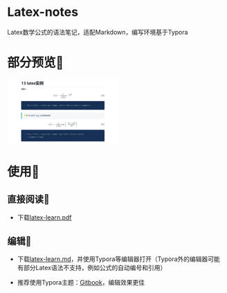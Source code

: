 # Latex-notes
Latex数学公式的语法笔记，适配Markdown，编写环境基于Typora

# 部分预览:rainbow:

<img src="https://github.com/evan-gyy/Latex-notes/blob/master/latex13.png" style="zoom: 25%;" />

# 使用:rocket:

## 直接阅读:book:

- 下载[latex-learn.pdf](https://github.com/evan-gyy/Latex-notes/blob/master/latex-learn.pdf)

## 编辑:wrench:

- 下载[latex-learn.md](https://github.com/evan-gyy/Latex-notes/blob/master/latex-learn.md)，并使用Typora等编辑器打开（Typora外的编辑器可能有部分Latex语法不支持，例如公式的自动编号和引用）

- 推荐使用Typora主题：[Gitbook](https://theme.typoraio.cn/theme/Gitbook/)，编辑效果更佳
